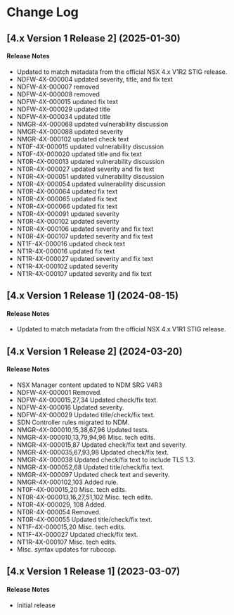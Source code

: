 # Change Log

## [4.x Version 1 Release 2] (2025-01-30)

#### Release Notes
- Updated to match metadata from the official NSX 4.x V1R2 STIG release.
- NDFW-4X-000004 updated severity, title, and fix text
- NDFW-4X-000007 removed
- NDFW-4X-000008 removed
- NDFW-4X-000015 updated fix text
- NDFW-4X-000029 updated title
- NDFW-4X-000034 updated title
- NMGR-4X-000068 updated vulnerability discussion
- NMGR-4X-000088 updated severity
- NMGR-4X-000102 updated check text
- NT0F-4X-000015 updated vulnerability discussion
- NT0F-4X-000020 updated title and fix text
- NT0R-4X-000013 updated vulnerability discussion
- NT0R-4X-000027 updated severity and fix text
- NT0R-4X-000051 updated vulnerability discussion
- NT0R-4X-000054 updated vulnerability discussion
- NT0R-4X-000064 updated fix text
- NT0R-4X-000065 updated fix text
- NT0R-4X-000066 updated fix text
- NT0R-4X-000091 updated severity
- NT0R-4X-000102 updated severity
- NT0R-4X-000106 updated severity and fix text
- NT0R-4X-000107 updated severity and fix text
- NT1F-4X-000016 updated check text
- NT1R-4X-000016 updated fix text
- NT1R-4X-000027 updated severity and fix text
- NT1R-4X-000102 updated severity
- NT1R-4X-000107 updated severity and fix text

## [4.x Version 1 Release 1] (2024-08-15)

#### Release Notes
- Updated to match metadata from the official NSX 4.x V1R1 STIG release.

## [4.x Version 1 Release 2] (2024-03-20)

#### Release Notes
- NSX Manager content updated to NDM SRG V4R3
- NDFW-4X-000001 Removed.
- NDFW-4X-000015,27,34 Updated check/fix text.
- NDFW-4X-000016 Updated severity.
- NDFW-4X-000029 Updated title/check/fix text.
- SDN Controller rules migrated to NDM.
- NMGR-4X-000010,15,38,67,96 Updated tests.
- NMGR-4X-000010,13,79,94,96 Misc. tech edits.
- NMGR-4X-000015,87 Updated check/fix text and severity.
- NMGR-4X-000035,67,93,98 Updated check/fix text.
- NMGR-4X-000038 Updated check/fix text to include TLS 1.3.
- NMGR-4X-000052,68 Updated title/check/fix text.
- NMGR-4X-000097 Updated check text and severity.
- NMGR-4X-000102,103 Added rule.
- NT0F-4X-000015,20 Misc. tech edits.
- NT0R-4X-000013,16,27,51,102 Misc. tech edits.
- NT0R-4X-000029, 108 Added.
- NT0R-4X-000054 Removed.
- NT0R-4X-000055 Updated title/check/fix text.
- NT1F-4X-000015,20 Misc. tech edits.
- NT1F-4X-000027 Updated check/fix text.
- NT1R-4X-000107 Misc. tech edits.
- Misc. syntax updates for rubocop.

## [4.x Version 1 Release 1] (2023-03-07)

#### Release Notes
- Initial release